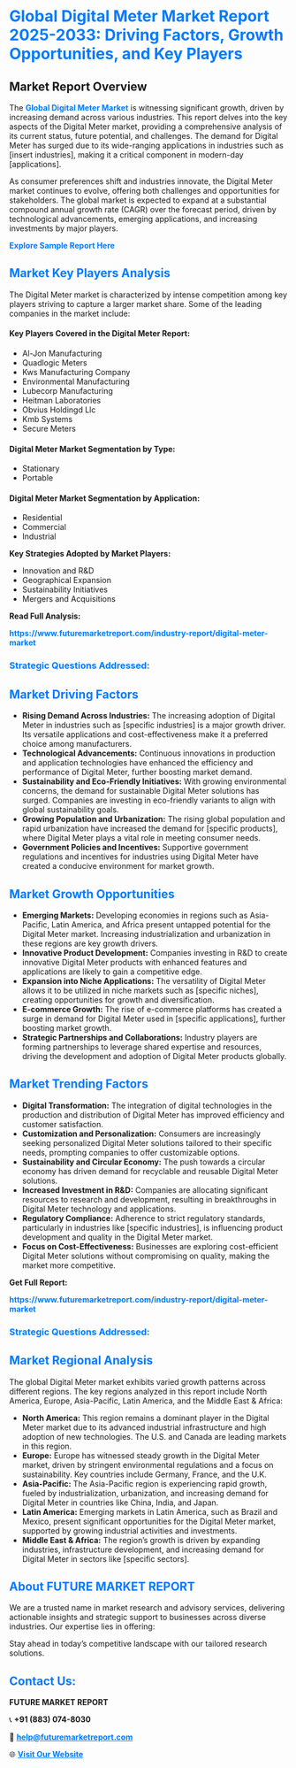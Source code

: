 <h1 style="color: #007BFF;">Global Digital Meter Market Report 2025-2033: Driving Factors, Growth Opportunities, and Key Players</h1>

<section id="overview">
<h2>Market Report Overview</h2>
<p>The <a href="https://www.futuremarketreport.com/industry-report/digital-meter-market" style="color: #007BFF; text-decoration: none;"><strong>Global Digital Meter Market</strong></a> is witnessing significant growth, driven by increasing demand across various industries. This report delves into the key aspects of the Digital Meter market, providing a comprehensive analysis of its current status, future potential, and challenges. The demand for Digital Meter has surged due to its wide-ranging applications in industries such as [insert industries], making it a critical component in modern-day [applications].</p>
<p>As consumer preferences shift and industries innovate, the Digital Meter market continues to evolve, offering both challenges and opportunities for stakeholders. The global market is expected to expand at a substantial compound annual growth rate (CAGR) over the forecast period, driven by technological advancements, emerging applications, and increasing investments by major players.</p>
</section>

<section id="overview">
<p><a href="https://www.futuremarketreport.com/request-sample/reportId=82100" style="color: #007BFF; text-decoration: none;"><strong>Explore Sample Report Here</strong></a></p>
</section>

<section id="key-players">
<h2 style="color: #007BFF;">Market Key Players Analysis</h2>
<p>The Digital Meter market is characterized by intense competition among key players striving to capture a larger market share. Some of the leading companies in the market include:</p>
<h4>Key Players Covered in the Digital Meter Report:</h4>
<ul><li>Al-Jon Manufacturing</li><li>Quadlogic Meters</li><li>Kws Manufacturing Company</li><li>Environmental Manufacturing</li><li>Lubecorp Manufacturing</li><li>Heitman Laboratories</li><li>Obvius Holdingd Llc</li><li>Kmb Systems</li><li>Secure Meters</li></ul>
<h4>Digital Meter Market Segmentation by Type:</h4>
<ul><li>Stationary</li><li>Portable</li></ul>

<h4>Digital Meter Market Segmentation by Application:</h4>
<ul><li>Residential</li><li>Commercial</li><li>Industrial</li></ul>
<p><strong>Key Strategies Adopted by Market Players:</strong></p>
<ul>
<li>Innovation and R&D</li>
<li>Geographical Expansion</li>
<li>Sustainability Initiatives</li>
<li>Mergers and Acquisitions</li>
</ul>
</section>

<section>
<p><strong>Read Full Analysis: </strong></p><a href="https://www.futuremarketreport.com/industry-report/digital-meter-market" style="color: #007BFF; text-decoration: none;"><strong>https://www.futuremarketreport.com/industry-report/digital-meter-market</strong></a>
<h3 style="color: #007BFF;">Strategic Questions Addressed:</h3>
</section>

<section id="driving-factors">
<h2 style="color: #007BFF;">Market Driving Factors</h2>
<ul>
<li><strong>Rising Demand Across Industries:</strong> The increasing adoption of Digital Meter in industries such as [specific industries] is a major growth driver. Its versatile applications and cost-effectiveness make it a preferred choice among manufacturers.</li>
<li><strong>Technological Advancements:</strong> Continuous innovations in production and application technologies have enhanced the efficiency and performance of Digital Meter, further boosting market demand.</li>
<li><strong>Sustainability and Eco-Friendly Initiatives:</strong> With growing environmental concerns, the demand for sustainable Digital Meter solutions has surged. Companies are investing in eco-friendly variants to align with global sustainability goals.</li>
<li><strong>Growing Population and Urbanization:</strong> The rising global population and rapid urbanization have increased the demand for [specific products], where Digital Meter plays a vital role in meeting consumer needs.</li>
<li><strong>Government Policies and Incentives:</strong> Supportive government regulations and incentives for industries using Digital Meter have created a conducive environment for market growth.</li>
</ul>
</section>

<section id="growth-opportunities">
<h2 style="color: #007BFF;">Market Growth Opportunities</h2>
<ul>
<li><strong>Emerging Markets:</strong> Developing economies in regions such as Asia-Pacific, Latin America, and Africa present untapped potential for the Digital Meter market. Increasing industrialization and urbanization in these regions are key growth drivers.</li>
<li><strong>Innovative Product Development:</strong> Companies investing in R&D to create innovative Digital Meter products with enhanced features and applications are likely to gain a competitive edge.</li>
<li><strong>Expansion into Niche Applications:</strong> The versatility of Digital Meter allows it to be utilized in niche markets such as [specific niches], creating opportunities for growth and diversification.</li>
<li><strong>E-commerce Growth:</strong> The rise of e-commerce platforms has created a surge in demand for Digital Meter used in [specific applications], further boosting market growth.</li>
<li><strong>Strategic Partnerships and Collaborations:</strong> Industry players are forming partnerships to leverage shared expertise and resources, driving the development and adoption of Digital Meter products globally.</li>
</ul>
</section>

<section id="trending-factors">
<h2 style="color: #007BFF;">Market Trending Factors</h2>
<ul>
<li><strong>Digital Transformation:</strong> The integration of digital technologies in the production and distribution of Digital Meter has improved efficiency and customer satisfaction.</li>
<li><strong>Customization and Personalization:</strong> Consumers are increasingly seeking personalized Digital Meter solutions tailored to their specific needs, prompting companies to offer customizable options.</li>
<li><strong>Sustainability and Circular Economy:</strong> The push towards a circular economy has driven demand for recyclable and reusable Digital Meter solutions.</li>
<li><strong>Increased Investment in R&D:</strong> Companies are allocating significant resources to research and development, resulting in breakthroughs in Digital Meter technology and applications.</li>
<li><strong>Regulatory Compliance:</strong> Adherence to strict regulatory standards, particularly in industries like [specific industries], is influencing product development and quality in the Digital Meter market.</li>
<li><strong>Focus on Cost-Effectiveness:</strong> Businesses are exploring cost-efficient Digital Meter solutions without compromising on quality, making the market more competitive.</li>
</ul>
</section>

<section>
<p><strong>Get Full Report: </strong></p><a href="https://www.futuremarketreport.com/industry-report/digital-meter-market" style="color: #007BFF; text-decoration: none;"><strong>https://www.futuremarketreport.com/industry-report/digital-meter-market</strong></a>
<h3 style="color: #007BFF;">Strategic Questions Addressed:</h3>
</section>


<section id="regional-analysis">
<h2 style="color: #007BFF;">Market Regional Analysis</h2>
<p>The global Digital Meter market exhibits varied growth patterns across different regions. The key regions analyzed in this report include North America, Europe, Asia-Pacific, Latin America, and the Middle East & Africa:</p>
<ul>
<li><strong>North America:</strong> This region remains a dominant player in the Digital Meter market due to its advanced industrial infrastructure and high adoption of new technologies. The U.S. and Canada are leading markets in this region.</li>
<li><strong>Europe:</strong> Europe has witnessed steady growth in the Digital Meter market, driven by stringent environmental regulations and a focus on sustainability. Key countries include Germany, France, and the U.K.</li>
<li><strong>Asia-Pacific:</strong> The Asia-Pacific region is experiencing rapid growth, fueled by industrialization, urbanization, and increasing demand for Digital Meter in countries like China, India, and Japan.</li>
<li><strong>Latin America:</strong> Emerging markets in Latin America, such as Brazil and Mexico, present significant opportunities for the Digital Meter market, supported by growing industrial activities and investments.</li>
<li><strong>Middle East & Africa:</strong> The region’s growth is driven by expanding industries, infrastructure development, and increasing demand for Digital Meter in sectors like [specific sectors].</li>
</ul>
</section>

<footer>
<h2 style="color: #007BFF;">About FUTURE MARKET REPORT</h2>
<p>We are a trusted name in market research and advisory services, delivering actionable insights and strategic support to businesses across diverse industries. Our expertise lies in offering:</p>

<p>Stay ahead in today’s competitive landscape with our tailored research solutions.</p>

<h2 style="color: #007BFF;">Contact Us:</h2>
<p><strong>FUTURE MARKET REPORT</strong></p>
<p>📞 <strong>+91 (883) 074-8030</strong></p>
<p>📧 <strong><a href="mailto:help@futuremarketreport.com" style="color: #007BFF;">help@futuremarketreport.com</a></strong></p>
<p>🌐 <strong><a href="https://www.futuremarketreport.com/" style="color: #007BFF;">Visit Our Website</a></strong></p>
</footer>